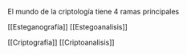 
El mundo de la criptología tiene 4 ramas principales

[[Esteganografía]]
[[Estegoanalisis]]

[[Criptografía]]
[[Criptoanalisis]]

